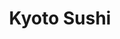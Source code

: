 ---
layout: place
title: "Kyoto Sushi"
permalink: /new-york/brooklyn/kyoto-sushi.html
stateAbbr: NY
stateName: New York
cityName: Brooklyn
place_id: ChIJoROcTU9ZwokR0KH6o1lSypM
photos:
  - name: >-
      places/ChIJoROcTU9ZwokR0KH6o1lSypM/photos/AeeoHcKmcPxQ8C0fmoMc2MtxPWdBCJSA1_Pet84V9aW4n8MTtoxwgx9ujDP-vNwO8xoSdLcb1D-N_btdsc6EgsKdbvBiDZXbdVjZ2KOst1B4tRKX8EwOCS0U34YnoIC-gVAzsCVHSS1VJBEVb2s_fvvtuWbJXIpEtL_4SkffDjSQNHq_byqCNu78L6hsOCjviontxecXHfAZk7cEaMh69F_1vxB_rjC7tajs0rk9ZGClmc5nGGugGuKFgwyOYLBfeZ1SLYj5VX3rYFZTfCrMDaf8yONmV-6azvcBdxUfx6AjPGYH80mGmcLMX0v4lQkCJ3vnmNXKsE-1MEZG9KaSkUGZbJfa3oewz4n-7yanCA9NnjFPzdhcbLwVx28DHVAJT7kn_vIWU6zjBrUttB4kzJHzP0qA7RFSMub_3Pa-IVlwhwh3gv3i
    widthPx: 3024
    heightPx: 4032
    authorAttributions:
      - displayName: Per Sveen
        uri: https://maps.google.com/maps/contrib/105970978342277936363
        photoUri: >-
          https://lh3.googleusercontent.com/a-/ALV-UjVYzvH3jIgAER4kAHZ6zo5cQZilI88_fwFXK3pvPkzQBnPEbw-d=s100-p-k-no-mo
    flagContentUri: >-
      https://www.google.com/local/imagery/report/?cb_client=maps_api_places.places_api&image_key=!1e10!2sCIHM0ogKEICAgICukoPBpQE&hl=en-US
    googleMapsUri: >-
      https://www.google.com/maps/place//data=!3m4!1e2!3m2!1sCIHM0ogKEICAgICukoPBpQE!2e10!4m2!3m1!1s0x89c2594f4d9c13a1:0x93ca5259a3faa1d0
  - name: >-
      places/ChIJoROcTU9ZwokR0KH6o1lSypM/photos/AeeoHcL8MMxEgt15P4dxsnCfVMjb8q6fOZ_KMOF5whTxSxTMnJ5ardnoj1wMZswY5sAvxw5cf9uc0cKFLUAFNqQoRnZlQx0nJfJBpFt10IEzZ6Wc2B3Dye3eCtlEXlXDoOSEsLgz221N5k8ZPVg5fDEvPWU_vbYmtmheGs_LXO0KuqjYaVoxd5QWCPtw931K0NflDAXORNPO4L1BB8zBTsjNlEbouEnXQLt31_VSqrwZUgfMUHQe4rHnua6y-wISu9ZxYYn7vf2MzBtEY1FNuVw1GdscePuFYkgpBEvqnT57wdmhqejHlYz8g66Q7W--AxE3zLIcAEgd4IC8U-1SPUA5CTJr1d0UWxWd2yFw2gJlETdXHWm8uQR-4JwLvs1FFZvhLDd1avtyFbcka2bquq9n-z6Culyd2y9BO3jRldyot0tQrw
    widthPx: 4032
    heightPx: 3024
    authorAttributions:
      - displayName: Evelin C
        uri: https://maps.google.com/maps/contrib/104002432971750707380
        photoUri: >-
          https://lh3.googleusercontent.com/a-/ALV-UjVgCI_kjc-EvbnAJ4CQfkUB7jYi3wB0KHQqJFQ_9EcuFpo1Nk7XzA=s100-p-k-no-mo
    flagContentUri: >-
      https://www.google.com/local/imagery/report/?cb_client=maps_api_places.places_api&image_key=!1e10!2sCIHM0ogKEICAgICBh_GIWw&hl=en-US
    googleMapsUri: >-
      https://www.google.com/maps/place//data=!3m4!1e2!3m2!1sCIHM0ogKEICAgICBh_GIWw!2e10!4m2!3m1!1s0x89c2594f4d9c13a1:0x93ca5259a3faa1d0
  - name: >-
      places/ChIJoROcTU9ZwokR0KH6o1lSypM/photos/AeeoHcK50ywANtgi9nMgWPz8LqQR7Mr6j9AnitabpjTqikVi2k87aTMwQXsy2ABDIpzyLTaOoJzmI9oZK-Y67qPRK3UitAA81xvgKpZZsDD5YxfKVTvzFlKBQk6zJxNa1SzKo_uQx9zxa6MGC-SyMC95mjlmz2DTHnlPDn4Tl39wRFBpGQIkcc9viLoWJ3wiHpxVemOluxIlrHrfbBPWoqj9rbS36fkn6sCWGy461-hDmLuYKRCudwjhMCV6w8RukM43b7LMvGZMZpe2y4xg0okZd8q8FopIenhOS68GOt7I9JKC5yyoxDzxZ_p_Svdo-xK9Jr9-mBdmlIiUA5JWJNiLdcq7OqB6b6-qtk9G6uqQ5cVZ3vPu-9IxlKNvuLmK4H_-j5BBuF9vUGGN4ZLKIkyVyH_bs-5yO9zBoqOLmoJ3Aq3ekw
    widthPx: 3024
    heightPx: 4032
    authorAttributions:
      - displayName: Angela Dallner
        uri: https://maps.google.com/maps/contrib/116774346651337019359
        photoUri: >-
          https://lh3.googleusercontent.com/a-/ALV-UjW8-TMjqj2lZqoxguVicSj8doTFO5n7jCv9NkZt_UCTBfb5A8xeIA=s100-p-k-no-mo
    flagContentUri: >-
      https://www.google.com/local/imagery/report/?cb_client=maps_api_places.places_api&image_key=!1e10!2sCIHM0ogKEICAgICTjcHuWw&hl=en-US
    googleMapsUri: >-
      https://www.google.com/maps/place//data=!3m4!1e2!3m2!1sCIHM0ogKEICAgICTjcHuWw!2e10!4m2!3m1!1s0x89c2594f4d9c13a1:0x93ca5259a3faa1d0
  - name: >-
      places/ChIJoROcTU9ZwokR0KH6o1lSypM/photos/AeeoHcINbjFAax5KoUJIABWZKVlegT1hhP8Z7vbjOopYpOsRbJWSG532QvYY4ekJ00HpGrbBBH-u6we60oUSAH6F7UZCYU97FyhRmykP3rtIJoj8XcZkwPbcgpwEGGOXJv82rOzMwHzDxht31yA7kSYd9gVdZ1T2W0TPc9etHhNDeIU4TxKHfg4aSJ2dgSNeyzlhajPSESjLOYpUebL-MJUasACsW-YqguscjXXWu3KwHHq11kIcDQi9W3KmwizOf4aCUynrphj16C-CcU4BhD7SB_foIpGJSqPSM-AmBhcBLdJZVWQDsM3cZ5fvk0IUekfGw8rANJZJorFhefysaC5sh1txath8U6wzZqZ-jpRjAdwHtIj8BGyADcpSiDnPYq3cf0z2pk4fyvYy9cAT4nt19ytxEJuHc1BzNoJmsj2ld0SgYQ
    widthPx: 1000
    heightPx: 625
    authorAttributions:
      - displayName: John Himmelman
        uri: https://maps.google.com/maps/contrib/112792014033220469547
        photoUri: >-
          https://lh3.googleusercontent.com/a-/ALV-UjXVkpTXmbvo0Act_VdPBJgDmFRQMOJejXARsUlBtq8At42DVSk=s100-p-k-no-mo
    flagContentUri: >-
      https://www.google.com/local/imagery/report/?cb_client=maps_api_places.places_api&image_key=!1e10!2sCIHM0ogKEICAgICb2Yq2Ig&hl=en-US
    googleMapsUri: >-
      https://www.google.com/maps/place//data=!3m4!1e2!3m2!1sCIHM0ogKEICAgICb2Yq2Ig!2e10!4m2!3m1!1s0x89c2594f4d9c13a1:0x93ca5259a3faa1d0
  - name: >-
      places/ChIJoROcTU9ZwokR0KH6o1lSypM/photos/AeeoHcLDaToZY76rr5L5tPtXtpk-gvUj53U2P8h4jPNSjtCHb9sdA83g8Ap0oMmfwFZY1FF5vGo3rvSspE1aInucQ_lGgNsyBfetZxOBlde5_41Vk6Qazxyl7uXZ7rodYnUBcU9TwtSx3Uoyunz5NTFMXeAYV2mx-OQRUUA4pzsXWzEvVQDUTDd-IPS0HfAljoPeB90E5CGgcGBeUTNIuVzo9Ps1e3VllSf767Da7A01GqAFd9f6TNKtEe_5g8Tft52gQZdzCUhsenlCH_ePdnYAtSEaJYZmk7Mhio11nAPcApLGIWLPrqxJd-UhGpyZbh8ueYlWsWoGlWBPc8YB4-OS8NzFNyIAdxVis9dOQ4koJ90oTGKyH0RrxipmZFohRDTW6Cyvs7nZ-MMKKLpF5fJnX8EOSjVpVvxXK6qTC7VFqjFqcLc
    widthPx: 3024
    heightPx: 4032
    authorAttributions:
      - displayName: Evelin C
        uri: https://maps.google.com/maps/contrib/104002432971750707380
        photoUri: >-
          https://lh3.googleusercontent.com/a-/ALV-UjVgCI_kjc-EvbnAJ4CQfkUB7jYi3wB0KHQqJFQ_9EcuFpo1Nk7XzA=s100-p-k-no-mo
    flagContentUri: >-
      https://www.google.com/local/imagery/report/?cb_client=maps_api_places.places_api&image_key=!1e10!2sCIHM0ogKEICAgICBh_H0igE&hl=en-US
    googleMapsUri: >-
      https://www.google.com/maps/place//data=!3m4!1e2!3m2!1sCIHM0ogKEICAgICBh_H0igE!2e10!4m2!3m1!1s0x89c2594f4d9c13a1:0x93ca5259a3faa1d0
  - name: >-
      places/ChIJoROcTU9ZwokR0KH6o1lSypM/photos/AeeoHcIyh_zGRZR-jspYWWzOlfRmo6K_bqxqJXzNz3XM-MJ-ndXmBGr00JnddzkP0ddiozPUfmmW21kLUuWR-zfeI_Y0jg1rbDNBMOc01NU3AXjaCDn3Iq9Ikj5aMTwcKncU9Y7AyPTqs3_ZI6GI2gXAYHGR21kcUXjUnDS5ZbKvPkvQ3fNlz0bRpmylXLbeSKzvsLM81anl_U5-5RMZoCvhomsxtGerX-UoWDZtBDjvj6efOVy5ieo6xPpJkT-6vfElXJ9lbYa-ErxYHNUbZVt59m2ZBsrlVRaCR_PCqHzBbiCHVZCbnQ8W87P8NCkY2tWLYRUbnFPyvP1mX2CkTNXMq3_UhPmHjCOFsXwz_DcJBpkFz25Nqcw6VvbfmPTP1oFpGmTKvHkk2czWkAHbaQAivav9n_XT8uQCO0PsomfIsSk
    widthPx: 3024
    heightPx: 4032
    authorAttributions:
      - displayName: Chris Bartelt
        uri: https://maps.google.com/maps/contrib/107717059661330396395
        photoUri: >-
          https://lh3.googleusercontent.com/a-/ALV-UjV6N2YQuBiUSnzWKwV6YM-KwDfFqhKimkamsWp3Rs8yrAuA3q8pAA=s100-p-k-no-mo
    flagContentUri: >-
      https://www.google.com/local/imagery/report/?cb_client=maps_api_places.places_api&image_key=!1e10!2sCIHM0ogKEICAgICDyKq-Tw&hl=en-US
    googleMapsUri: >-
      https://www.google.com/maps/place//data=!3m4!1e2!3m2!1sCIHM0ogKEICAgICDyKq-Tw!2e10!4m2!3m1!1s0x89c2594f4d9c13a1:0x93ca5259a3faa1d0
  - name: >-
      places/ChIJoROcTU9ZwokR0KH6o1lSypM/photos/AeeoHcKp9iCLx8ddcALD7nre0NpFM8Xf-lLWWGTAkXY-7Fl8FSYcuZMfbfE04o1VX0pReB6filmql8tLkjRJBcZdnGgKvLVSPdGotUMZVISqR7rNpbCrdTXXldawQ7A7IwvOTOA-m0FYvDJ44-sqc5JUIhTdsE6Qe3DY722KUuvAr8qh9-VCZd9HLCPDaZRQX1tfU3Qi9QZQPGWVgBMUOvrMtVSmoIDyn3HBZkaI9ExW6nkRzlG56JSQii3rzlCut7kJH9CoiFeYQU3E5XUFA8ZcL-7EzQm4FXldaknXUyGr_IPzYwWcxB_HhgfhkqyJ9CX3MbchhYNjd_5KfOGqPjH7rZlzJFGl3gu5k-EvrEkxHg7i3tnEYUSSgdvCMmV8lTBB_g_5036eoAEcxYqDVBUcFfqTGxeilTzFS74Evm4NTsWpUIQ
    widthPx: 3024
    heightPx: 4032
    authorAttributions:
      - displayName: M D
        uri: https://maps.google.com/maps/contrib/104493970778859751744
        photoUri: >-
          https://lh3.googleusercontent.com/a-/ALV-UjXhPw-F-bNXcON6gZPP5Fq0Uge_6SvFZt-28bkjpR3zFbfuUWyq4A=s100-p-k-no-mo
    flagContentUri: >-
      https://www.google.com/local/imagery/report/?cb_client=maps_api_places.places_api&image_key=!1e10!2sCIHM0ogKEICAgIC43NXFiQE&hl=en-US
    googleMapsUri: >-
      https://www.google.com/maps/place//data=!3m4!1e2!3m2!1sCIHM0ogKEICAgIC43NXFiQE!2e10!4m2!3m1!1s0x89c2594f4d9c13a1:0x93ca5259a3faa1d0
  - name: >-
      places/ChIJoROcTU9ZwokR0KH6o1lSypM/photos/AeeoHcKAy7hqtEHkm0Ms65doz2RnNuvedRCOz69H0EV2N40tmjkwpFb1XfRkWB8DgencVzKmxz9jf3GMadxW38dEgwnOZZnsbxyaMoqUEUP6PviAQm4muJI0IComek3-B260vNC0g8LJ1sJ8rP7qDt_utSx-AkTeCpkj85LAbF7ThutqArzTUXv6fSSYkBuUtfcwize8vCrnwmR1yHT_5pXNP-JiCyjheNzqv8Do05Yd_id_ETxZ6nQ86tJlomefLe3ngNaiuWlNTDuOSht2vFlRjoudQE4YxnBPpkCgY2VdGpJuqX5eEads3GArZ1zfm_G5zjR3noM_97zv-OLfuAT86bhONOxYRaOXd4GRF1YouE2pG8tpm5o5YrzihMNTlx6_Far__4RfYTjo_G-8df2f_xkz8A8iGuHPmZFESx1Upc9SuIA
    widthPx: 4032
    heightPx: 3024
    authorAttributions:
      - displayName: Ekaterina Subbotina
        uri: https://maps.google.com/maps/contrib/111746802263584241073
        photoUri: >-
          https://lh3.googleusercontent.com/a-/ALV-UjWNUAhDngLQCwkdsamGFYft4kiJIzwkUQL5C-f9T5_OsjbdFqsUyw=s100-p-k-no-mo
    flagContentUri: >-
      https://www.google.com/local/imagery/report/?cb_client=maps_api_places.places_api&image_key=!1e10!2sCIHM0ogKEICAgICE28GQxAE&hl=en-US
    googleMapsUri: >-
      https://www.google.com/maps/place//data=!3m4!1e2!3m2!1sCIHM0ogKEICAgICE28GQxAE!2e10!4m2!3m1!1s0x89c2594f4d9c13a1:0x93ca5259a3faa1d0
  - name: >-
      places/ChIJoROcTU9ZwokR0KH6o1lSypM/photos/AeeoHcIRDDfIuu11wXJ10MZWfHrU3sj6w3hHeCU9O6CLIT_VVmdgmd6jF4-BirUxEiuIoyGFu2TEHIQs4Cg0UO7uxfb9fCgSGY30Y060Gm9j_0g62MAWfkW9Uiwy44dv7rHMrpEMsLFMik5rxPbXVBRcwUtn4qDJpdwiKFmaa-1qBanGq4c7N2pf0kvd-3QkSfN6gVE-1V4XtPG8edyMHrNAuyflpM9vSCa5aOVnLrWruHCQ7JBmt5PW60wGsxDRQwbhu8FJUOzMexMGAeeHMyccwVY8rdjlX5CoYM73p4AvE15vFnCChP2g-FmY0QwRVAnpc0l_4O2MRLVXCuxW_lAhUbuJVnTtEs5KWVPxZ2dDflbc72Hhnw35r45kR92uvo9NG8ESL9TkCJlKiM5GLdb_6uva_uG8lXRUld9zu-UPA0nyzU0N
    widthPx: 3024
    heightPx: 4032
    authorAttributions:
      - displayName: Jeremy Caldwell
        uri: https://maps.google.com/maps/contrib/108807217201889275204
        photoUri: >-
          https://lh3.googleusercontent.com/a-/ALV-UjXnJVPEgUHbfDZaUiPeD7K2BiMLx_mXiBPYHxGzIBm2U2Tx72ZC=s100-p-k-no-mo
    flagContentUri: >-
      https://www.google.com/local/imagery/report/?cb_client=maps_api_places.places_api&image_key=!1e10!2sCIHM0ogKEICAgIDEy8G0kgE&hl=en-US
    googleMapsUri: >-
      https://www.google.com/maps/place//data=!3m4!1e2!3m2!1sCIHM0ogKEICAgIDEy8G0kgE!2e10!4m2!3m1!1s0x89c2594f4d9c13a1:0x93ca5259a3faa1d0
  - name: >-
      places/ChIJoROcTU9ZwokR0KH6o1lSypM/photos/AeeoHcLRSMBzYn-g82lBhnYsY9OfrgAscdZQZlmQk6R-TM4dK8_NwwJcs6NC0bYXBOyOhEVXobB_u1vAvgthxaQtgBbntRQpmsxYmNudszzP4FhQ_I5LduMJAGFXQQduMIgvsA39MAan1Fb4Tr7CcXPofrztQZbWXZCl-gTTisDkmwqUgMof9XNqQ-YrXQ78JY6d9lQdSG9evQZ-f98v6vKSh7RjKNIl_2fdRVsGWSwtTCJvKsgwfxvISW7oFvQShDlFys72Ods49PPG6xdIpiM3Qj1GkXK9EBylURKFKzyCMkAXuWzheomD3KGirRA_oPOUCandjlHQXJJtd8DIBQ_bBhsBGo6-4YFt8aJ2opBS7uI7qCvaKvO1aEPso-GrI4uQ2CBJIRab8eBms1Jv3JKe4V1ZubW0d5RK8AtkZc_lP77njGpo
    widthPx: 4000
    heightPx: 2252
    authorAttributions:
      - displayName: Keshan Singh
        uri: https://maps.google.com/maps/contrib/118098042494081672983
        photoUri: >-
          https://lh3.googleusercontent.com/a-/ALV-UjWJL9e-lqFrTGEKs7ZsHHQWPwG2pzAeKKTighkx_dqaA3ixnr6Xzg=s100-p-k-no-mo
    flagContentUri: >-
      https://www.google.com/local/imagery/report/?cb_client=maps_api_places.places_api&image_key=!1e10!2sCIHM0ogKEICAgID-ocqnngE&hl=en-US
    googleMapsUri: >-
      https://www.google.com/maps/place//data=!3m4!1e2!3m2!1sCIHM0ogKEICAgID-ocqnngE!2e10!4m2!3m1!1s0x89c2594f4d9c13a1:0x93ca5259a3faa1d0
address: 161 Nassau Ave, Brooklyn, NY 11222, USA
street: 161 Nassau Ave
city: Brooklyn
state: NY
zip: '11222'
country: USA
neighborhood: Greenpoint
latitude: '40.725207'
longitude: '-73.946992'
accessibility_options:
  wheelchairAccessibleParking: false
  wheelchairAccessibleEntrance: false
business_status: OPERATIONAL
name: Kyoto Sushi
google_maps_links:
  directionsUri: >-
    https://www.google.com/maps/dir//''/data=!4m7!4m6!1m1!4e2!1m2!1m1!1s0x89c2594f4d9c13a1:0x93ca5259a3faa1d0!3e0
  placeUri: https://maps.google.com/?cid=10649414813827637712
  writeAReviewUri: >-
    https://www.google.com/maps/place//data=!4m3!3m2!1s0x89c2594f4d9c13a1:0x93ca5259a3faa1d0!12e1
  reviewsUri: >-
    https://www.google.com/maps/place//data=!4m4!3m3!1s0x89c2594f4d9c13a1:0x93ca5259a3faa1d0!9m1!1b1
  photosUri: >-
    https://www.google.com/maps/place//data=!4m3!3m2!1s0x89c2594f4d9c13a1:0x93ca5259a3faa1d0!10e5
primary_type: Japanese Restaurant
opening_hours:
  regular: null
  current: null
secondary_opening_hours:
  regular:
    weekdayDescriptions: null
    type: null
  current:
    weekdayDescriptions: null
    type: null
phone: null
price_level: null
price_range: null
rating: null
rating_count: 0
website: null
description: null
reviews: null
parking_options: null
payment_options: null
allow_dogs: null
curbside_pickup: null
delivery: null
dine_in: null
good_for_children: null
good_for_groups: null
good_for_sports: null
live_music: null
menu_for_children: null
outdoor_seating: null
reservable: null
restroom: null
serves_beer: null
serves_breakfast: null
serves_brunch: null
serves_cocktails: null
serves_coffee: null
serves_dinner: null
serves_dessert: null
serves_lunch: null
serves_vegetarian_food: null
serves_wine: null
takeout: null

---